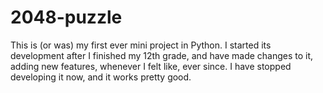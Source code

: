 # 2048-puzzle
This is (or was) my first ever mini project in Python. 
I started its development after I finished my 12th grade, and have made changes to it, adding new features, whenever I felt like, ever since. 
I have stopped developing it now, and it works pretty good.
